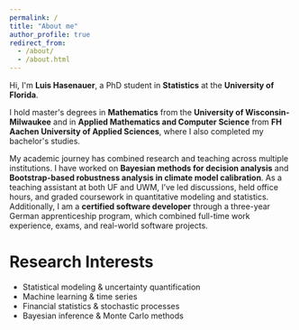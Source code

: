 ```yaml
---
permalink: /
title: "About me"
author_profile: true
redirect_from: 
  - /about/
  - /about.html
---
```


Hi, I'm **Luis Hasenauer**, a PhD student in **Statistics** at the **University of Florida**. 

I hold master's degrees in **Mathematics** from the **University of Wisconsin-Milwaukee** and in **Applied Mathematics and Computer Science** from **FH Aachen University of Applied Sciences**, where I also completed my bachelor's studies.  

My academic journey has combined research and teaching across multiple institutions. I have worked on **Bayesian methods for decision analysis** and **Bootstrap-based robustness analysis in climate model calibration**. As a teaching assistant at both UF and UWM, I’ve led discussions, held office hours, and graded coursework in quantitative modeling and statistics. Additionally, I am a **certified software developer** through a three-year German apprenticeship program, which combined full-time work experience, exams, and real-world software projects.

Research Interests
======
- Statistical modeling & uncertainty quantification
- Machine learning & time series
- Financial statistics & stochastic processes
- Bayesian inference & Monte Carlo methods

